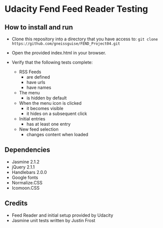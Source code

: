 # Udacity Fend Feed Reader Testing


## How to install and run

* Clone this repository into a directory that you have access to:
`git clone https://github.com/gneissguise/FEND_Project04.git`

* Open the provided index.html in your browser.

* Verify that the following tests complete:
  * RSS Feeds
    * are defined
    * have urls
    * have names
  * The menu
    * is hidden by default
  * When the menu icon is clicked
    * it becomes visible
    * it hides on a subsequent click
  * Initial entries
    * has at least one entry
  * New feed selection
    * changes content when loaded

## Dependencies
* Jasmine 2.1.2
* jQuery 2.1.1
* Handlebars 2.0.0
* Google fonts
* Normalize.CSS
* Icomoon.CSS

## Credits
* Feed Reader and initial setup provided by Udacity
* Jasmine unit tests written by Justin Frost
